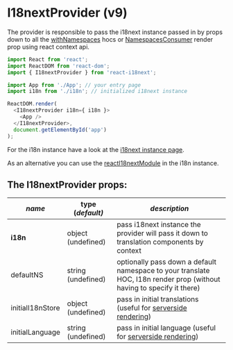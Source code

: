 # I18nextProvider (v9)

The provider is responsible to pass the i18next instance passed in by props down to all the [withNamespaces](withnamespaces.md) hocs or [NamespacesConsumer](namespacesconsumer.md) render prop using react context api.

```javascript
import React from 'react';
import ReactDOM from 'react-dom';
import { I18nextProvider } from 'react-i18next';

import App from './App'; // your entry page
import i18n from './i18n'; // initialized i18next instance

ReactDOM.render(
  <I18nextProvider i18n={ i18n }>
    <App />
  </I18nextProvider>,
  document.getElementById('app')
);
```

For the i18n instance have a look at the [i18next instance page](i18next-instance.md).

As an alternative you can use the [reactI18nextModule](i18next-instance.md) in the i18n instance.

## The I18nextProvider props:

| _**name**_       | **type (**_**default)**_ | _**description**_                                                                                                     |
| ---------------- | ------------------------ | --------------------------------------------------------------------------------------------------------------------- |
| **i18n**         | object (undefined)       | pass i18next instance the provider will pass it down to translation components by context                             |
| defaultNS        | string (undefined)       | optionally pass down a default namespace to your translate HOC, I18n render prop (without having to specify it there) |
| initialI18nStore | object (undefined)       | pass in initial translations (useful for [serverside rendering](serverside-rendering.md))                             |
| initialLanguage  | string (undefined)       | pass in initial language (useful for [serverside rendering](serverside-rendering.md))                                 |
